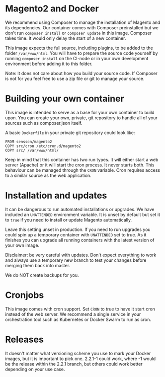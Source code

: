 # Magento2 and Docker

We recommend using Composer to manage the installation of Magento and its
dependencies. Our container comes with Composer preinstalled but we don't
run `composer install` or `composer update` in this image. Composer takes
time. It would only delay the start of a new container.

This image expects the full source, including plugins, to be added to the
folder `/var/www/html`. You will have to prepare the source code yourself
by running `composer install` on the CI-node or in your own development
environment before adding it to this folder.

Note: It does not care about how you build your source code. If Composer
is not for you feel free to use a zip file or git to manage your source.

# Building your own container

This image is intended to serve as a base for your own container to build
upon. You can create your own, private, git repository to handle all of
your sources such as composer.json itself.

A basic `Dockerfile` in your private git repository could look like:

```
FROM sensson/magento2
COPY src/cron /etc/cron.d/magento2
COPY src/ /var/www/html/
```

Keep in mind that this container has two run types. It will either start
a web server (Apache) or it will start the cron process. It never starts
both. This behaviour can be managed through the `CRON` variable. Cron
requires access to a similar source as the web application.

# Installation and updates

It can be dangerous to run automated installations or upgrades. We have
included an `UNATTENDED` environment variable. It is unset by default but
set it to `true` if you need to install or update Magento automatically.

Leave this setting unset in production. If you need to run upgrades you
could spin up a temporary container with `UNATTENDED` set to true. As it
finishes you can upgrade all running containers with the latest version
of your own image.

Disclaimer: be very careful with updates. Don't expect everything to work
and always use a temporary new branch to test your changes before merging
them back into master.

We do NOT create backups for you.

# Cronjobs

This image comes with cron support. Set `CRON` to true to have it start
cron instead of the web server. We recommend a single service in your
orchestration tool such as Kubernetes or Docker Swarm to run as cron.

# Releases

It doesn't matter what versioning scheme you use to mark your Docker images,
but it is important to pick one. 2.2.1-1 could work, where -1 would be the
release within the 2.2.1 branch, but others could work better depending on
your use case.
